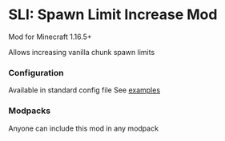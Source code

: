 SLI: Spawn Limit Increase Mod
=====

Mod for Minecraft 1.16.5+

Allows increasing vanilla chunk spawn limits

### Configuration

Available in standard config file See [examples](Configuration.md)

### Modpacks

Anyone can include this mod in any modpack
